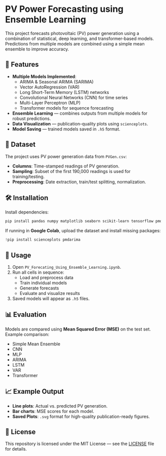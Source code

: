 # PV Power Forecasting using Ensemble Learning

This project forecasts photovoltaic (PV) power generation using a combination of statistical, deep learning, and transformer-based models. Predictions from multiple models are combined using a simple mean ensemble to improve accuracy.

## 📌 Features
- **Multiple Models Implemented**:
  - ARIMA & Seasonal ARIMA (SARIMA)
  - Vector AutoRegression (VAR)
  - Long Short-Term Memory (LSTM) networks
  - Convolutional Neural Networks (CNN) for time series
  - Multi-Layer Perceptron (MLP)
  - Transformer models for sequence forecasting
- **Ensemble Learning** — combines outputs from multiple models for robust predictions.
- **Data Visualization** — publication-quality plots using `scienceplots`.
- **Model Saving** — trained models saved in `.h5` format.

## 📂 Dataset
The project uses PV power generation data from `PVGen.csv`:
- **Columns**: Time-stamped readings of PV generation.
- **Sampling**: Subset of the first 190,000 readings is used for training/testing.
- **Preprocessing**: Date extraction, train/test splitting, normalization.


## 🛠 Installation
Install dependencies:
```bash
pip install pandas numpy matplotlib seaborn scikit-learn tensorflow pmdarima scienceplots statsmodels
```

If running in **Google Colab**, upload the dataset and install missing packages:
```python
!pip install scienceplots pmdarima
```

## 🚀 Usage
1. Open `PV_Forecating_Using_Ensemble_Learning.ipynb`.
2. Run all cells in sequence:
   - Load and preprocess data
   - Train individual models
   - Generate forecasts
   - Evaluate and visualize results
3. Saved models will appear as `.h5` files.

## 📊 Evaluation
Models are compared using **Mean Squared Error (MSE)** on the test set.  
Example comparison:
- Simple Mean Ensemble
- CNN
- MLP
- ARIMA
- LSTM
- VAR
- Transformer

## 📈 Example Output
- **Line plots**: Actual vs. predicted PV generation.
- **Bar charts**: MSE scores for each model.
- **Saved Plots**: `.svg` format for high-quality publication-ready figures.

## 📜 License
This repository is licensed under the MIT License — see the [LICENSE](LICENSE) file for details.

